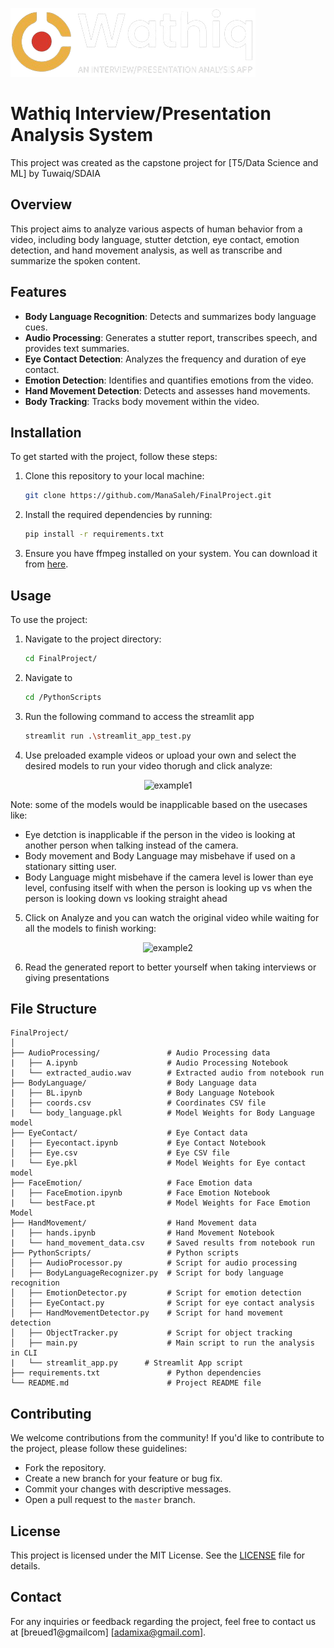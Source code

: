 ![Logo](PythonScripts/logo.png)
# Wathiq Interview/Presentation Analysis System

This project was created as the capstone project for [T5/Data Science and ML] by Tuwaiq/SDAIA

## Overview

This project aims to analyze various aspects of human behavior from a video, including body language, stutter detction, eye contact, emotion detection, and hand movement analysis, as well as transcribe and summarize the spoken content.

## Features

- **Body Language Recognition**: Detects and summarizes body language cues.
- **Audio Processing**: Generates a stutter report, transcribes speech, and provides text summaries.
- **Eye Contact Detection**: Analyzes the frequency and duration of eye contact.
- **Emotion Detection**: Identifies and quantifies emotions from the video.
- **Hand Movement Detection**: Detects and assesses hand movements.
- **Body Tracking**: Tracks body movement within the video.

## Installation

To get started with the project, follow these steps:

1. Clone this repository to your local machine:
    ```sh
    git clone https://github.com/ManaSaleh/FinalProject.git
    ```
2. Install the required dependencies by running:
    ```sh
    pip install -r requirements.txt
    ```
3. Ensure you have ffmpeg installed on your system. You can download it from [here](https://ffmpeg.org/download.html).

   
## Usage

To use the project:

1. Navigate to the project directory:
    ```sh
    cd FinalProject/
    ```
2. Navigate to
    ```sh
   cd /PythonScripts
    ```
3. Run the following command to access the streamlit app
    ```sh
    streamlit run .\streamlit_app_test.py
    ```
4. Use preloaded example videos or upload your own and select the desired models to run your video thorugh and click analyze:

<p align="center">
   <img src="https://github.com/ManaSaleh/VideoAnalisis/assets/130837413/3814e16b-2aa7-49d3-985c-cd45d5bca20b" alt="example1" width="200"/>
</p>

Note: some of the models would be inapplicable based on the usecases like:
- Eye detction is inapplicable if the person in the video is looking at another person when talking instead of the camera.
- Body movement and Body Language may misbehave if used on a stationary sitting user.
- Body Language might misbehave if the camera level is lower than eye level, confusing itself with when the person is looking up vs when the person is looking down vs looking straight ahead
  

5. Click on Analyze and you can watch the original video while waiting for all the models to finish working:

<p align="center">
   <img src="https://github.com/ManaSaleh/VideoAnalisis/assets/130837413/f9c5b308-f9ef-4748-9583-302f77584501" alt="example2" width="900"/>
</p>

6. Read the generated report to better yourself when taking interviews or giving presentations
  


## File Structure

```
FinalProject/
│
├── AudioProcessing/               # Audio Processing data
|   ├── A.ipynb                    # Audio Processing Notebook
|   └── extracted_audio.wav        # Extracted audio from notebook run
├── BodyLanguage/                  # Body Language data
|   ├── BL.ipynb                   # Body Language Notebook
│   ├── coords.csv                 # Coordinates CSV file
|   └── body_language.pkl          # Model Weights for Body Language model
├── EyeContact/                    # Eye Contact data
|   ├── Eyecontact.ipynb           # Eye Contact Notebook
│   ├── Eye.csv                    # Eye CSV file
|   └── Eye.pkl                    # Model Weights for Eye contact model
├── FaceEmotion/                   # Face Emotion data
|   ├── FaceEmotion.ipynb          # Face Emotion Notebook
|   └── bestFace.pt                # Model Weights for Face Emotion Model
├── HandMovement/                  # Hand Movement data
|   ├── hands.ipynb                # Hand Movement Notebook
|   └── hand_movement_data.csv     # Saved results from notebook run
├── PythonScripts/                 # Python scripts
│   ├── AudioProcessor.py          # Script for audio processing
│   ├── BodyLanguageRecognizer.py  # Script for body language recognition
│   ├── EmotionDetector.py         # Script for emotion detection
│   ├── EyeContact.py              # Script for eye contact analysis
│   ├── HandMovementDetector.py    # Script for hand movement detection
│   ├── ObjectTracker.py           # Script for object tracking
│   ├── main.py                    # Main script to run the analysis in CLI
|   └── streamlit_app.py      # Streamlit App script
├── requirements.txt               # Python dependencies
└── README.md                      # Project README file
```

## Contributing

We welcome contributions from the community! If you'd like to contribute to the project, please follow these guidelines:

- Fork the repository.
- Create a new branch for your feature or bug fix.
- Commit your changes with descriptive messages.
- Open a pull request to the `master` branch.

## License

This project is licensed under the MIT License. See the [LICENSE](LICENSE) file for details.

## Contact

For any inquiries or feedback regarding the project, feel free to contact us at [breued1@gmailcom] [adamixa@gmail.com].
